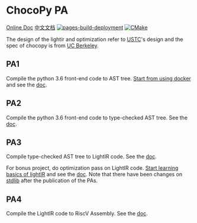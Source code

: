 # ChocoPy PA
[Online Doc](https://chocopy-llvm.github.io/chocopy-llvm) [中文文档](https://chocopy-llvm.github.io/chocopy-llvm/#/zh-cn/) [![pages-build-deployment](https://github.com/Chocopy-LLVM/chocopy-llvm/actions/workflows/pages/pages-build-deployment/badge.svg)](https://github.com/Chocopy-LLVM/chocopy-llvm/actions/workflows/pages/pages-build-deployment) [![CMake](https://github.com/Chocopy-LLVM/chocopy-llvm/actions/workflows/cmake.yml/badge.svg)](https://github.com/Chocopy-LLVM/chocopy-llvm/actions/workflows/cmake.yml)

The design of the lightir and optimization refer to [USTC](https://github.com/mlzeng/CSC2020-USTC-FlammingMyCompiler)'s design and the spec of chocopy is from [UC Berkeley](https://inst.eecs.berkeley.edu/~cs164/sp19/index.html).

## PA1
Compile the python 3.6 front-end code to AST tree. [Start from using docker](common/build.md) and see the [doc](PA1/README.md).

## PA2
Compile the python 3.6 front-end code to type-checked AST tree. See the [doc](PA2/README.md).

## PA3
Compile type-checked AST tree to LightIR code. See the [doc](PA3/README.md).

For bonus project, do optimization pass on LightIR code.  [Start learning basics of lightIR](common/lightir.md) and see the [doc](PA3/README.md). Note that there have been changes on [stdlib](common/stdlib.md) after the publication of the PAs.

## PA4
Compile the LightIR code to RiscV Assembly. See the [doc](PA4/README.md).
